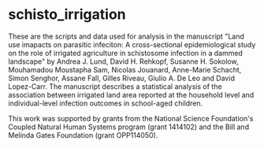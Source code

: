 # schisto_irrigation
These are the scripts and data used for analysis in the manuscript "Land use imapacts on parasitic infeciton: A cross-sectional epidemiological study on the role of irrigated agriculture in schistosome infection in a dammed landscape" by Andrea J. Lund, David H. Rehkopf, Susanne H. Sokolow, Mouhamadou Moustapha Sam, Nicolas Jouanard, Anne-Marie Schacht, Simon Senghor, Assane Fall, Gilles Riveau, Giulio A. De Leo and David Lopez-Carr. The manuscript describes a statistical analysis of the association between irrigated land area reported at the household level and individual-level infection outcomes in school-aged children.

This work was supported by grants from the National Science Foundation's Coupled Natural Human Systems program (grant 1414102) and the Bill and Melinda Gates Foundation (grant OPP114050).
